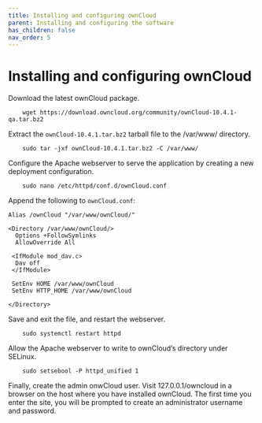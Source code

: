 ```yaml
---
title: Installing and configuring ownCloud
parent: Installing and configuring the software
has_children: false
nav_order: 5
---
```


# Installing and configuring ownCloud

Download the latest ownCloud package.
```shell
	wget https://download.owncloud.org/community/ownCloud-10.4.1-qa.tar.bz2
```

Extract the `ownCloud-10.4.1.tar.bz2` tarball file to the /var/www/ directory.
```shell
	sudo tar -jxf ownCloud-10.4.1.tar.bz2 -C /var/www/
```

Configure the Apache webserver to serve the application by creating a new deployment configuration. 
```shell
	sudo nano /etc/httpd/conf.d/ownCloud.conf
```
Append the following to `ownCloud.conf`:

```
Alias /ownCloud "/var/www/ownCloud/"

<Directory /var/www/ownCloud/>
  Options +FollowSymlinks
  AllowOverride All

 <IfModule mod_dav.c>
  Dav off
 </IfModule>

 SetEnv HOME /var/www/ownCloud
 SetEnv HTTP_HOME /var/www/ownCloud

</Directory>
```
Save and exit the file, and restart the webserver.
```shell
	sudo systemctl restart httpd
```

Allow the Apache webserver to write to ownCloud’s directory under SELinux.
```shell
	sudo setsebool -P httpd_unified 1
```

Finally, create the admin onwCloud user. Visit 127.0.0.1/owncloud in a browser on the host where you have installed ownCloud. The first time you enter the site, you will be prompted to create an administrator username and password.